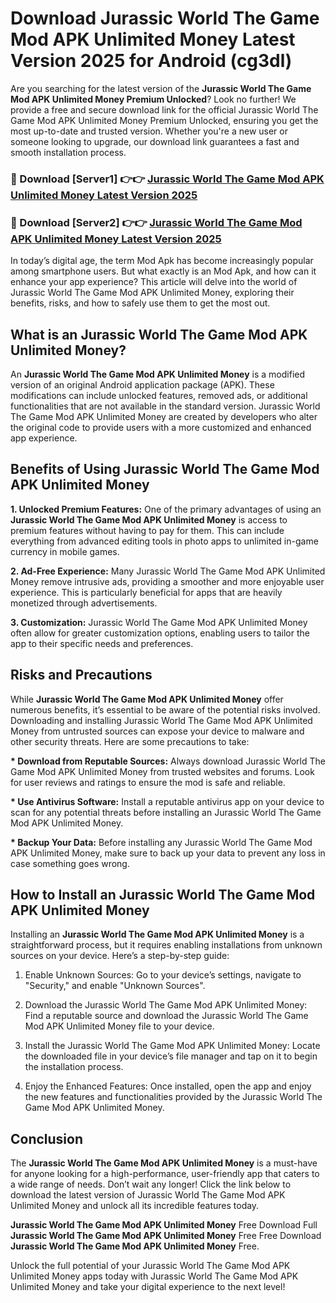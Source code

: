 # Download Jurassic World The Game Mod APK Unlimited Money Latest Version 2025 for Android (cg3dl)

Are you searching for the latest version of the <strong>Jurassic World The Game Mod APK Unlimited Money Premium Unlocked</strong>? Look no further! We provide a free and secure download link for the official Jurassic World The Game Mod APK Unlimited Money Premium Unlocked, ensuring you get the most up-to-date and trusted version. Whether you're a new user or someone looking to upgrade, our download link guarantees a fast and smooth installation process.


<h3>🔴 Download [Server1] 👉👉 <a href="https://appsnew.pages.dev?q=Jurassic+World+The+Game+Mod+APK+Unlimited+Money&ref=2RT5">Jurassic World The Game Mod APK Unlimited Money Latest Version 2025</a></h3>

<h3>🔴 Download [Server2] 👉👉 <a href="https://appsnew.pages.dev?q=Jurassic+World+The+Game+Mod+APK+Unlimited+Money&ref=2RT5">Jurassic World The Game Mod APK Unlimited Money Latest Version 2025</a></h3>


In today’s digital age, the term Mod Apk has become increasingly popular among smartphone users. But what exactly is an Mod Apk, and how can it enhance your app experience? This article will delve into the world of Jurassic World The Game Mod APK Unlimited Money, exploring their benefits, risks, and how to safely use them to get the most out.


<h2>What is an Jurassic World The Game Mod APK Unlimited Money?</h2>

An <strong>Jurassic World The Game Mod APK Unlimited Money</strong> is a modified version of an original Android application package (APK). These modifications can include unlocked features, removed ads, or additional functionalities that are not available in the standard version. Jurassic World The Game Mod APK Unlimited Money are created by developers who alter the original code to provide users with a more customized and enhanced app experience.


<h2>Benefits of Using Jurassic World The Game Mod APK Unlimited Money</h2>

<strong> 1. Unlocked Premium Features:</strong> One of the primary advantages of using an <strong>Jurassic World The Game Mod APK Unlimited Money</strong> is access to premium features without having to pay for them. This can include everything from advanced editing tools in photo apps to unlimited in-game currency in mobile games.

<strong> 2. Ad-Free Experience:</strong> Many Jurassic World The Game Mod APK Unlimited Money remove intrusive ads, providing a smoother and more enjoyable user experience. This is particularly beneficial for apps that are heavily monetized through advertisements.

<strong> 3. Customization:</strong> Jurassic World The Game Mod APK Unlimited Money often allow for greater customization options, enabling users to tailor the app to their specific needs and preferences.


<h2>Risks and Precautions</h2>

While <strong>Jurassic World The Game Mod APK Unlimited Money</strong> offer numerous benefits, it’s essential to be aware of the potential risks involved. Downloading and installing Jurassic World The Game Mod APK Unlimited Money from untrusted sources can expose your device to malware and other security threats. Here are some precautions to take:

<strong> * Download from Reputable Sources:</strong> Always download Jurassic World The Game Mod APK Unlimited Money from trusted websites and forums. Look for user reviews and ratings to ensure the mod is safe and reliable.

<strong> * Use Antivirus Software:</strong> Install a reputable antivirus app on your device to scan for any potential threats before installing an Jurassic World The Game Mod APK Unlimited Money.

<strong> * Backup Your Data:</strong> Before installing any Jurassic World The Game Mod APK Unlimited Money, make sure to back up your data to prevent any loss in case something goes wrong.


<h2>How to Install an Jurassic World The Game Mod APK Unlimited Money</h2>

Installing an <strong>Jurassic World The Game Mod APK Unlimited Money</strong> is a straightforward process, but it requires enabling installations from unknown sources on your device. Here’s a step-by-step guide:

 1. Enable Unknown Sources: Go to your device’s settings, navigate to "Security," and enable "Unknown Sources".

 2. Download the Jurassic World The Game Mod APK Unlimited Money: Find a reputable source and download the Jurassic World The Game Mod APK Unlimited Money file to your device.

 3. Install the Jurassic World The Game Mod APK Unlimited Money: Locate the downloaded file in your device’s file manager and tap on it to begin the installation process.

 4. Enjoy the Enhanced Features: Once installed, open the app and enjoy the new features and functionalities provided by the Jurassic World The Game Mod APK Unlimited Money.


<h2><strong>Conclusion</strong></h2>

The <strong>Jurassic World The Game Mod APK Unlimited Money</strong> is a must-have for anyone looking for a high-performance, user-friendly app that caters to a wide range of needs. Don’t wait any longer! Click the link below to download the latest version of Jurassic World The Game Mod APK Unlimited Money and unlock all its incredible features today.

<strong>Jurassic World The Game Mod APK Unlimited Money</strong> Free Download Full <strong>Jurassic World The Game Mod APK Unlimited Money</strong> Free Free Download <strong>Jurassic World The Game Mod APK Unlimited Money</strong> Free.

Unlock the full potential of your Jurassic World The Game Mod APK Unlimited Money apps today with Jurassic World The Game Mod APK Unlimited Money and take your digital experience to the next level!